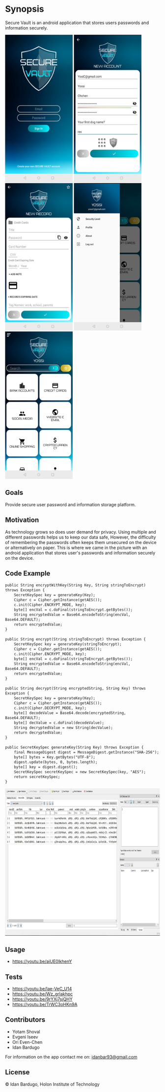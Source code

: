 # Synopsis

Secure Vault is an android application that stores users passwords and information securely.

<img src="images/Screenshot_20191202-002715.jpg" width = 220 height = 480/> <span> <img src="images/Screenshot_20191202-003009.jpg" width = 220 height = 480/> </span>
<img src="images/Screenshot_20191202-003244.jpg" width = 220 height = 480/> <span> <img src="images/Screenshot_20191202-010135.jpg" width = 220 height = 480/> <img src="images/Screenshot_20191202-003337.jpg" width = 220 height = 480/> </span>

## Goals

Provide secure user password and information storage platform.

## Motivation

As technology grows so does user demand for privacy. 
Using multiple and different passwords helps us to keep our data safe, However,
the difficulty of remembering the passwords often keeps them unsecured on the device or alternatively on paper.
This is where we came in the picture with an android application that stores user's passwords and information securely on the device.

## Code Example

    public String encryptWithKey(String Key, String stringToEncrypt) throws Exception {
        SecretKeySpec key = generateKey(Key);
        Cipher c = Cipher.getInstance(getAES());
        c.init(Cipher.ENCRYPT_MODE, key);
        byte[] encVal = c.doFinal(stringToEncrypt.getBytes());
        String encryptedValue = Base64.encodeToString(encVal, Base64.DEFAULT);
        return encryptedValue;
    }

    public String encrypt(String stringToEncrypt) throws Exception {
        SecretKeySpec key = generateKey(stringToEncrypt);
        Cipher c = Cipher.getInstance(getAES());
        c.init(Cipher.ENCRYPT_MODE, key);
        byte[] encVal = c.doFinal(stringToEncrypt.getBytes());
        String encryptedValue = Base64.encodeToString(encVal, Base64.DEFAULT);
        return encryptedValue;
    }

    public String decrypt(String encryptedString, String Key) throws Exception {
        SecretKeySpec key = generateKey(Key);
        Cipher c = Cipher.getInstance(getAES());
        c.init(Cipher.DECRYPT_MODE, key);
        byte[] decodeValue = Base64.decode(encryptedString, Base64.DEFAULT);
        byte[] decValue = c.doFinal(decodeValue);
        String decryptedValue = new String(decValue);
        return decryptedValue;
    }

    public SecretKeySpec generateKey(String Key) throws Exception {
        final MessageDigest digest = MessageDigest.getInstance("SHA-256");
        byte[] bytes = Key.getBytes("UTF-8");
        digest.update(bytes, 0, bytes.length);
        byte[] key = digest.digest();
        SecretKeySpec secretKeySpec = new SecretKeySpec(key, "AES");
        return secretKeySpec;
    }

<img src="images/data_saved_encrpyted.jpg" width = 1200 height = 480/>

## Usage

- https://youtu.be/aiUE0lkhenY

## Tests
- https://youtu.be/lae-VeC_U14
- https://youtu.be/Wz_grlakhpc
- https://youtu.be/9rYXj7sjQHY
- https://youtu.be/TrWC3oHKn9A

## Contributors

- Yotam Shoval
- Evgeni Iseev
- Ori Even-Chen
- Idan Bardugo

For information on the app contact me on:
idanbar93@gmail.com

## License

© Idan Bardugo, Holon Institute of Technology
